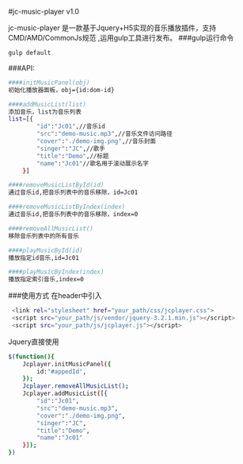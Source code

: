 #jc-music-player v1.0

jc-music-player 是一款基于Jquery+H5实现的音乐播放插件，支持CMD/AMD/CommonJs规范 ,运用gulp工具进行发布。
###gulp运行命令
``` bash
gulp default  
``` 
###API:
``` bash
####initMusicPanel(obj)
初始化播放器面板，obj={id:dom-id}
```
``` bash
####addMusicList(list)
添加音乐，list为音乐列表
list=[{
        "id":"Jc01",//音乐id
        "src":"demo-music.mp3",//音乐文件访问路径
        "cover":"./demo-img.png",//音乐封面
        "singer":"JC",//歌手
        "title":"Demo",//标题
        "name":"Jc01"//歌名用于滚动展示名字
    }]
```
``` bash
####removeMusicListById(id)
通过音乐id,把音乐列表中的音乐移除，id=Jc01
``` 

``` bash
####removeMusicListByIndex(index)
通过音乐id,把音乐列表中的音乐移除，index=0
``` 
``` bash
####removeAllMusicList()
移除音乐列表中的所有音乐
``` 
``` bash
####playMusicById(id)
播放指定id音乐,id=Jc01
``` 

``` bash
####playMusicByIndex(index)
播放指定索引音乐,index=0
``` 
###使用方式
在header中引入
``` bash
 <link rel="stylesheet" href="your_path/css/jcplayer.css">
 <script src="your_path/js/vendor/jquery-3.2.1.min.js"></script>
 <script src="your_path/js/jcplayer.js"></script>
``` 
Jquery直接使用
``` bash
$(function(){
    Jcplayer.initMusicPanel({
        id:"#appedId",
    });
    Jcplayer.removeAllMusicList();
    Jcplayer.addMusicList([{
        "id":"Jc01",
        "src":"demo-music.mp3",
        "cover":"./demo-img.png",
        "singer":"JC",
        "title":"Demo",
        "name":"Jc01"
    }]);
})
``` 
